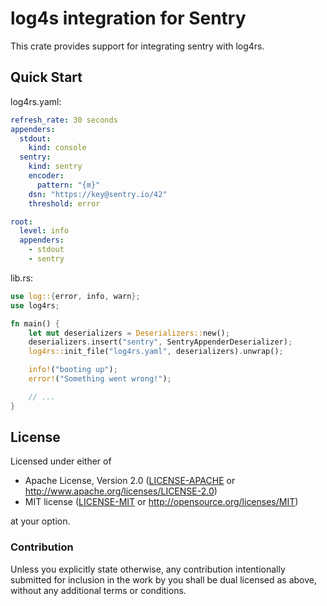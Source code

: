 # log4s integration for Sentry

This crate provides support for integrating sentry with log4rs.

## Quick Start

log4rs.yaml:
```yaml
refresh_rate: 30 seconds
appenders:
  stdout:
    kind: console
  sentry:
    kind: sentry
    encoder:
      pattern: "{m}"
    dsn: "https://key@sentry.io/42"
    threshold: error

root:
  level: info
  appenders:
    - stdout
    - sentry

```

lib.rs:
```rust
use log::{error, info, warn};
use log4rs;

fn main() {
    let mut deserializers = Deserializers::new();
    deserializers.insert("sentry", SentryAppenderDeserializer);
    log4rs::init_file("log4rs.yaml", deserializers).unwrap();

    info!("booting up");
    error!("Something went wrong!");

    // ...
}
```

## License

Licensed under either of
 * Apache License, Version 2.0 ([LICENSE-APACHE](LICENSE-APACHE) or http://www.apache.org/licenses/LICENSE-2.0)
 * MIT license ([LICENSE-MIT](LICENSE-MIT) or http://opensource.org/licenses/MIT)

at your option.

### Contribution

Unless you explicitly state otherwise, any contribution intentionally submitted
for inclusion in the work by you shall be dual licensed as above, without any
additional terms or conditions.